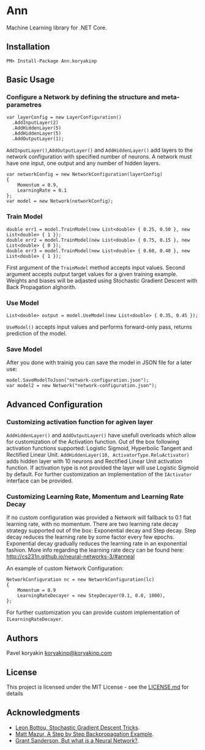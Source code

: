# Ann

Machine Learning library for .NET Core.

## Installation
```
PM> Install-Package Ann.koryakinp
```
## Basic Usage
### Configure a Network by defining the structure and meta-parametres
```
var layerConfig = new LayerConfiguration()
  .AddInputLayer(2)
  .AddHiddenLayer(5)
  .AddHiddenLayer(5)
  .AddOutputLayer(1);
```
`AddInputLayer()`,`AddOutputLayer()` and `AddHiddenLayer()`  add layers to the network configuration with specified number of neurons.
A network must have one input, one output and any number of hidden layers.
```
var networkConfig = new NetworkConfiguration(layerConfig)
{
    Momentum = 0.9,
    LearningRate = 0.1
};
var model = new Network(networkConfig);
```
### Train Model
```
double err1 = model.TrainModel(new List<double> { 0.25, 0.50 }, new List<double> { 1 });
double err2 = model.TrainModel(new List<double> { 0.75, 0.15 }, new List<double> { 0 });
double err3 = model.TrainModel(new List<double> { 0.60, 0.40 }, new List<double> { 1 });
```
First argument of the `TrainModel` method accepts input values.
Second argument accepts output target values for a given training example.
Weights and biases will be adjasted using Stochastic Gradient Descent with Back Propagation alghorith.
### Use Model
```
List<double> output = model.UseModel(new List<double> { 0.35, 0.45 });
```
`UseModel()` accepts input values and performs forward-only pass, returns prediction of the model.
### Save Model
After you done with trainig you can save the model in JSON file for a later use:
```
model.SaveModelToJson("network-configuration.json");
var model2 = new Network("network-configuration.json");
```
## Advanced Configuration
### Customizing activation function for agiven layer
`AddHiddenLayer()` and `AddOutputLayer()` have usefull overloads which allow for customization of the Activation function. Out of the box following activation functions supported: Logistic Sigmoid, Hyperbolic Tangent and Rectified Linear Unit.
`AddHiddenLayer(10, ActivatorType.ReluActivator)` adds hidden layer with 10 neurons and Rectified Linear Unit activation function. If activation type is not provided the layer will use Logistic Sigmoid by default.
For further customization an implementation of the `IActivator` interface can be provided.
### Customizing Learning Rate, Momentum and Learning Rate Decay
If no custom configuration was provided a Network will fallback to 0.1 flat learning rate, with no momentum.
There are two learning rate decay strategy supported out of the box: Exponential decay and Step decay.
Step decay reduces the learning rate by some factor every few epochs.
Exponential decay gradually reduces the learning rate in an exponential fashion. 
More info regarding the learning rate decy can be found here: http://cs231n.github.io/neural-networks-3/#anneal

An example of custom Network Configuration:
```
NetworkConfiguration nc = new NetworkConfiguration(lc)
{
    Momentum = 0.9
    LearningRateDecayer = new StepDecayer(0.1, 0.8, 1000),
};
```
For further customization you can provide custom implementation of `ILearningRateDecayer`.
## Authors
Pavel koryakin <koryakinp@koryakinp.com>
## License
This project is licensed under the MIT License - see the [LICENSE.md](https://github.com/koryakinp/ann/blob/master/LICENSE) for details
## Acknowledgments
- [Leon Bottou, Stochastic Gradient Descent Tricks](https://www.microsoft.com/en-us/research/publication/stochastic-gradient-tricks/).
- [Matt Mazur, A Step by Step Backpropagation Example](https://mattmazur.com/2015/03/17/a-step-by-step-backpropagation-example/).
- [Grant Sanderson, But what *is* a Neural Network?](https://youtu.be/aircAruvnKk).
